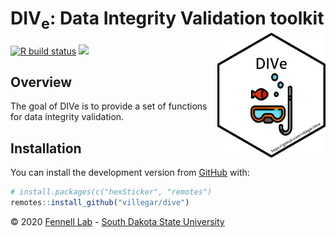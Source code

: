 
<!-- README.md is generated from README.Rmd. Please edit that file -->

# DIV<sub>e</sub>: Data Integrity Validation toolkit <img src="https://raw.githubusercontent.com/villegar/dive/master/inst/images/logo.png" alt="logo" align="right" height=200px/>

<!-- badges: start -->

<!-- [![](https://img.shields.io/github/languages/code-size/villegar/dive.svg)](https://github.com/villegar/dive) -->

[![R build
status](https://github.com/villegar/dive/workflows/R-CMD-check/badge.svg)](https://github.com/villegar/dive/actions)
[![](https://img.shields.io/badge/devel%20version-0.0.1-blue.svg)](https://github.com/villegar/dive)
<!-- badges: end -->

## Overview

The goal of DIVe is to provide a set of functions for data integrity
validation.

## Installation

<!-- You can install the released version of DIVe from [CRAN](https://CRAN.R-project.org) with: -->

<!-- ``` r -->

<!-- install.packages("dive") -->

<!-- ``` -->

<!-- And the development version from [GitHub](https://github.com/) with: -->

You can install the development version from
[GitHub](https://github.com/) with:

``` r
# install.packages(c("hexSticker", "remotes")
remotes::install_github("villegar/dive")
```

© 2020 [Fennell Lab](https://fennell-lab.netlify.app) - [South Dakota
State University](https://www.sdstate.edu)
